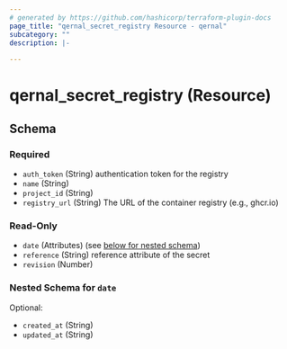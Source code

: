 ```yaml
---
# generated by https://github.com/hashicorp/terraform-plugin-docs
page_title: "qernal_secret_registry Resource - qernal"
subcategory: ""
description: |-
  
---
```


# qernal_secret_registry (Resource)





<!-- schema generated by tfplugindocs -->
## Schema

### Required

- `auth_token` (String) authentication token for the registry
- `name` (String)
- `project_id` (String)
- `registry_url` (String) The URL of the container registry (e.g., ghcr.io)

### Read-Only

- `date` (Attributes) (see [below for nested schema](#nestedatt--date))
- `reference` (String) reference attribute of the secret
- `revision` (Number)

<a id="nestedatt--date"></a>
### Nested Schema for `date`

Optional:

- `created_at` (String)
- `updated_at` (String)
